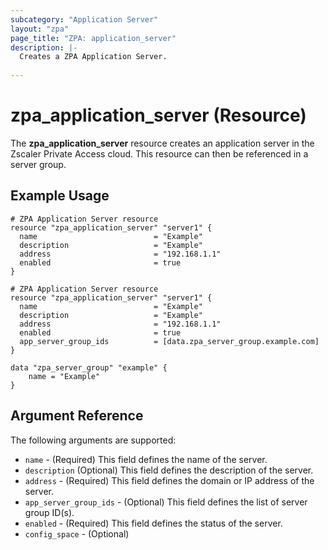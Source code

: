 ```yaml
---
subcategory: "Application Server"
layout: "zpa"
page_title: "ZPA: application_server"
description: |-
  Creates a ZPA Application Server.
  
---
```

# zpa_application_server (Resource)

The **zpa_application_server** resource creates an application server in the Zscaler Private Access cloud. This resource can then be referenced in a server group.

## Example Usage

```hcl
# ZPA Application Server resource
resource "zpa_application_server" "server1" {
  name                          = "Example"
  description                   = "Example"
  address                       = "192.168.1.1"
  enabled                       = true
}
```

```hcl
# ZPA Application Server resource
resource "zpa_application_server" "server1" {
  name                          = "Example"
  description                   = "Example"
  address                       = "192.168.1.1"
  enabled                       = true
  app_server_group_ids          = [data.zpa_server_group.example.com]
}

data "zpa_server_group" "example" {
    name = "Example"
} 
```

## Argument Reference

The following arguments are supported:

* `name` - (Required) This field defines the name of the server.
* `description` (Optional) This field defines the description of the server.
* `address` - (Required) This field defines the domain or IP address of the server.
* `app_server_group_ids` - (Optional) This field defines the list of server group ID(s).
* `enabled` - (Required) This field defines the status of the server.
* `config_space` - (Optional)
